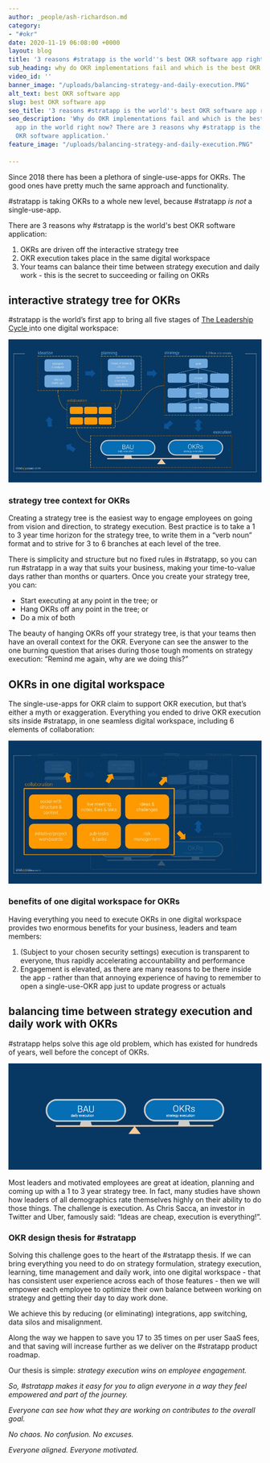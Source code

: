 ```yaml
---
author: _people/ash-richardson.md
category:
- "#okr"
date: 2020-11-19 06:08:00 +0000
layout: blog
title: '3 reasons #stratapp is the world''s best OKR software app right now'
sub_heading: why do OKR implementations fail and which is the best OKR software app?
video_id: ''
banner_image: "/uploads/balancing-strategy-and-daily-execution.PNG"
alt_text: best OKR software app
slug: best OKR software app
seo_title: '3 reasons #stratapp is the world''s best OKR software app right now'
seo_description: 'Why do OKR implementations fail and which is the best OKR software
  app in the world right now? There are 3 reasons why #stratapp is the world''s best
  OKR software application.'
feature_image: "/uploads/balancing-strategy-and-daily-execution.PNG"

---
```

Since 2018 there has been a plethora of single-use-apps for OKRs. The good ones have pretty much the same approach and functionality.

\#stratapp is taking OKRs to a whole new level, because #stratapp _is not_ a single-use-app.

There are 3 reasons why #stratapp is the world's best OKR software application:

1. OKRs are driven off the interactive strategy tree
2. OKR execution takes place in the same digital workspace
3. Your teams can balance their time between strategy execution and daily work - this is the secret to succeeding or failing on OKRs

## interactive strategy tree for OKRs

\#stratapp is the world’s first app to bring all five stages of [The Leadership Cycle ](http://bit.ly/stratapp-the-leadership-cycle "The Leadership Cycle")into one digital workspace:

![](/uploads/the-leadership-cycle.jpg)

### strategy tree context for OKRs

Creating a strategy tree is the easiest way to engage employees on going from vision and direction, to strategy execution. Best practice is to take a 1 to 3 year time horizon for the strategy tree, to write them in a “verb noun” format and to strive for 3 to 6 branches at each level of the tree.

There is simplicity and structure but no fixed rules in #stratapp, so you can run #stratapp in a way that suits your business, making your time-to-value days rather than months or quarters. Once you create your strategy tree, you can:

* Start executing at any point in the tree; or
* Hang OKRs off any point in the tree; or
* Do a mix of both

The beauty of hanging OKRs off your strategy tree, is that your teams then have an overall context for the OKR. Everyone can see the answer to the one burning question that arises during those tough moments on strategy execution: “Remind me again, why are we doing this?”

## OKRs in one digital workspace

The single-use-apps for OKR claim to support OKR execution, but that’s either a myth or exaggeration. Everything you ended to drive OKR execution sits inside #stratapp, in one seamless digital workspace, including 6 elements of collaboration:

![](/uploads/6-elements-of-collaboration.jpg)

### benefits of one digital workspace for OKRs

Having everything you need to execute OKRs in one digital workspace provides two enormous benefits for your business, leaders and team members:

1. (Subject to your chosen security settings) execution is transparent to everyone, thus rapidly accelerating accountability and performance
2. Engagement is elevated, as there are many reasons to be there inside the app - rather than that annoying experience of having to remember to open a single-use-OKR app just to update progress or actuals

## balancing time between strategy execution and daily work with OKRs

\#stratapp helps solve this age old problem, which has existed for hundreds of years, well before the concept of OKRs.

![](/uploads/balancing-strategy-and-daily-execution.PNG)

Most leaders and motivated employees are great at ideation, planning and coming up with a 1 to 3 year strategy tree. In fact, many studies have shown how leaders of all demographics rate themselves highly on their ability to do those things. The challenge is execution. As Chris Sacca, an investor in Twitter and Uber, famously said: “Ideas are cheap, execution is everything!”.

### OKR design thesis for #stratapp

Solving this challenge goes to the heart of the #stratapp thesis. If we can bring everything you need to do on strategy formulation, strategy execution, learning, time management and daily work, into one digital workspace - that has consistent user experience across each of those features - then we will empower each employee to optimize their own balance between working on strategy and getting their day to day work done.

We achieve this by reducing (or eliminating) integrations, app switching, data silos and misalignment.

Along the way we happen to save you 17 to 35 times on per user SaaS fees, and that saving will increase further as we deliver on the #stratapp product roadmap.

Our thesis is simple: _strategy execution wins on employee engagement._

_So, #stratapp makes it easy for you to align everyone in a way they feel empowered and part of the journey._

_Everyone can see how what they are working on contributes to the overall goal._

_No chaos. No confusion. No excuses._

_Everyone aligned. Everyone motivated._